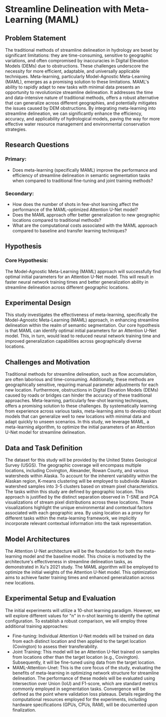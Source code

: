# Streamline Delineation with Meta-Learning (MAML)

## Problem Statement
The traditional methods of streamline delineation in hydrology are beset by significant limitations: they are time-consuming, sensitive to geographic variations, and often compromised by inaccuracies in Digital Elevation Models (DEMs) due to obstructions. These challenges underscore the necessity for more efficient, adaptable, and universally applicable techniques.
Meta-learning, particularly Model-Agnostic Meta-Learning (MAML), emerges as a promising solution to these limitations. MAML's ability to rapidly adapt to new tasks with minimal data presents an opportunity to revolutionize streamline delineation. It addresses the time and data-intensive nature of traditional methods, offers a robust alternative that can generalize across different geographies, and potentially mitigates the issues caused by DEM obstructions.
By integrating meta-learning into streamline delineation, we can significantly enhance the efficiency, accuracy, and applicability of hydrological models, paving the way for more effective water resource management and environmental conservation strategies.

## Research Questions
### Primary:
- Does meta-learning (specifically MAML) improve the performance and efficiency of streamline delineation in semantic segmentation tasks when compared to traditional fine-tuning and joint training methods?
### Secondary:
- How does the number of shots in few-shot learning affect the performance of the MAML-optimized Attention U-Net model?
- Does the MAML approach offer better generalization to new geographic locations compared to traditional methods?
- What are the computational costs associated with the MAML approach compared to baseline and transfer learning techniques?

## Hypothesis
### Core Hypothesis:
The Model-Agnostic Meta-Learning (MAML) approach will successfully find optimal initial parameters for an Attention U-Net model. This will result in faster neural network training times and better generalization ability in streamline delineation across different geographic locations.

## Experimental Design
This study investigates the effectiveness of meta-learning, specifically the Model-Agnostic Meta-Learning (MAML) approach, in enhancing streamline delineation within the realm of semantic segmentation. Our core hypothesis is that MAML can identify optimal initial parameters for an Attention U-Net model. This, in turn, would lead to reduced neural network training time and improved generalization capabilities across geographically diverse locations.

## Challenges and Motivation
Traditional methods for streamline delineation, such as flow accumulation, are often laborious and time-consuming. Additionally, these methods are geographically sensitive, requiring manual parameter adjustments for each new location. Furthermore, obstructions in Digital Elevation Models (DEMs) caused by roads or bridges can hinder the accuracy of these traditional approaches.
Meta-learning, particularly few-shot learning techniques, offers a promising solution to these challenges. By systematically learning from experience across various tasks, meta-learning aims to develop robust models that can generalize well to new locations with minimal data and adapt quickly to unseen scenarios. In this study, we leverage MAML, a meta-learning algorithm, to optimize the initial parameters of an Attention U-Net model for streamline delineation.

## Data and Task Definition
The dataset for this study will be provided by the United States Geological Survey (USGS). The geographic coverage will encompass multiple locations, including Covington, Alexander, Rowan County, and various watersheds within Alaska. To account for the inherent variability within the Alaskan region, K-means clustering will be employed to subdivide Alaskan watershed samples into 3-5 clusters based on stream pixel characteristics.
The tasks within this study are defined by geographic location. This approach is justified by the distinct separation observed in T-SNE and PCA visualizations of stream pixel distributions across these locations. These visualizations highlight the unique environmental and contextual factors associated with each geographic area. By using location as a proxy for different tasks within the meta-learning framework, we implicitly incorporate relevant contextual information into the task representation.

## Model Architectures
The Attention U-Net architecture will be the foundation for both the meta-learning model and the baseline model. This choice is motivated by the architecture's effectiveness in streamline delineation tasks, as demonstrated in Xu's 2021 study. The MAML algorithm will be employed to optimize the initial weights of the Attention U-Net model. This optimization aims to achieve faster training times and enhanced generalization across new locations.

## Experimental Setup and Evaluation
The initial experiments will utilize a 10-shot learning paradigm. However, we will explore different values for "n" in n-shot learning to identify the optimal configuration. To establish a robust comparison, we will employ three additional training approaches:
- Fine-tuning: Individual Attention U-Net models will be trained on data from each distinct location and then applied to the target location (Covington) to assess their transferability.
- Joint Training: This model will be an Attention U-Net trained on samples from locations other than the target location (e.g., Covington). Subsequently, it will be fine-tuned using data from the target location.
- MAML-Attention-Unet: This is the core focus of the study, evaluating the benefits of meta-learning in optimizing network structure for streamline delineation.
The performance of these models will be evaluated using Intersection over Union (IoU) and F1-score, which are standard metrics commonly employed in segmentation tasks. Convergence will be defined as the point where validation loss plateaus. Details regarding the computational resources employed for the experiments, including hardware specifications (GPUs, CPUs, RAM), will be documented upon finalization.
